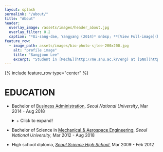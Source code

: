```yaml
---
layout: splash
permalink: "/about/"
title: "About"
header:
  overlay_image: /assets/images/header_about.jpg
  overlay_filter: 0.2
  caption: "*Ui-sang-dae, Yangyang (2014)* &nbsp; **[View Full-image](https://sangjoonlee.tk/assets/photographs/ui_sang_dae_yang_yang_2014.jpg)**"
feature_row:
  - image_path: assets/images/bio-photo-sjlee-200x200.jpg
    alt: "profile image"
    title: "Sangjoon Lee"
    excerpt: "Student in [MechE](http://me.snu.ac.kr/eng) at [SNU](http://useoul.edu/)"
---
```


{% include feature_row type="center" %}

# EDUCATION

- Bachelor of [Business Administration](http://cba.snu.ac.kr/en), *Seoul National University*, Mar 2014 - Aug 2018
  <details>
    <summary> + Click to expand!</summary>
  
    daf
  </details>
- Bachelor of Science in [Mechanical & Aerospace Engineering](http://me.snu.ac.kr/eng), *Seoul National University*, Mar 2012 - Aug 2018

- High school diploma, *[Seoul Science High School](http://en.sshs.hs.kr)*, Mar 2009 - Feb 2012

<style type="text/css">
.archive__item-teaser img {
	max-width:200px;
}	
</style>
